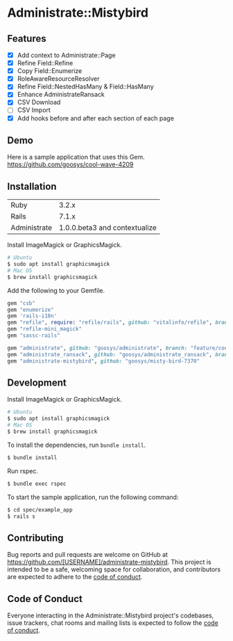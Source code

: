 # Administrate::Mistybird

## Features

- [x] Add context to Administrate::Page
- [x] Refine Field::Refine
- [x] Copy Field::Enumerize
- [x] RoleAwareResourceResolver
- [x] Refine Field::NestedHasMany & Field::HasMany
- [x] Enhance AdministrateRansack
- [x] CSV Download
- [ ] CSV Import
- [x] Add hooks before and after each section of each page

## Demo

Here is a sample application that uses this Gem.
https://github.com/goosys/cool-wave-4209

## Installation

| | |
| -- | -- |
| Ruby | 3.2.x |
| Rails | 7.1.x |
| Administrate | 1.0.0.beta3 and contextualize |

Install ImageMagick or GraphicsMagick.

```bash
# Ubuntu
$ sudo apt install graphicsmagick
# Mac OS
$ brew install graphicsmagick
```

Add the following to your Gemfile.

```ruby
gem "csb"
gem "enumerize"
gem 'rails-i18n'
gem "refile", require: "refile/rails", github: "vitalinfo/refile", branch: "latest_ruby_rails"
gem "refile-mini_magick"
gem "sassc-rails"

gem "administrate", github: "goosys/administrate", branch: "feature/contextualize-resource_instance_variable"
gem "administrate_ransack", github: "goosys/administrate_ransack", branch: "develop"
gem "administrate-mistybird", github: "goosys/misty-bird-7370"
```

## Development

Install ImageMagick or GraphicsMagick.

```bash
# Ubuntu
$ sudo apt install graphicsmagick
# Mac OS
$ brew install graphicsmagick
```

To install the dependencies, run `bundle install`.

```bash
$ bundle install
```

Run rspec.

```bash
$ bundle exec rspec
```

To start the sample application, run the following command:

```bash
$ cd spec/example_app
$ rails s
```

## Contributing

Bug reports and pull requests are welcome on GitHub at https://github.com/[USERNAME]/administrate-mistybird. This project is intended to be a safe, welcoming space for collaboration, and contributors are expected to adhere to the [code of conduct](https://github.com/[USERNAME]/administrate-mistybird/blob/main/CODE_OF_CONDUCT.md).

## Code of Conduct

Everyone interacting in the Administrate::Mistybird project's codebases, issue trackers, chat rooms and mailing lists is expected to follow the [code of conduct](https://github.com/[USERNAME]/administrate-mistybird/blob/main/CODE_OF_CONDUCT.md).
